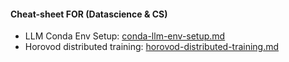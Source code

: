 #### Cheat-sheet FOR (Datascience & CS)

- LLM Conda Env Setup: [conda-llm-env-setup.md](./ai-llm-env-setup/conda-llm-env-setup.md)
- Horovod distributed training: [horovod-distributed-training.md](./horovod-distributed-cluster/horovod-distributed-training.md)
